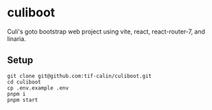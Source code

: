 # culiboot
Culi's goto bootstrap web project using vite, react, react-router-7, and linaria.

## Setup
```
git clone git@github.com:tif-calin/culiboot.git
cd culiboot
cp .env.example .env
pnpm i
pnpm start
```
